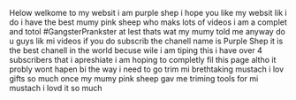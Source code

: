 Helow welkome to my websit i am purple shep i hope you like my websit lik i do i have the best mumy pink sheep who maks lots of videos i am a complet and totol #GangsterPrankster at lest thats wat my mumy told me anyway do u guys lik mi videos if you do subscrib the chanell name is Purple Shep it is the best chanell in the world becuse wile i am tiping this i have over 4 subscribers that i apreshiate i am hoping to completly fil this page altho it probly wont hapen bi the way i need to go trim mi brethtaking mustach i lov gifts so much once my mumy pink sheep gav me triming tools for mi mustach i lovd it so much
